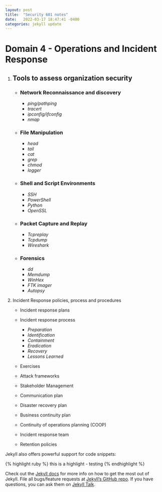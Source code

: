 ```yaml
---
layout: post
title:  "Security 601 notes"
date:   2022-03-17 18:47:41 -0400
categories: jekyll update
---
```

# Domain 4 - Operations and Incident Response

1. ## Tools to assess organization security 

    * ### Network Reconnaissance and discovery 
        - _ping/pathping_
        - _tracert_
        - _ipconfig/ifconfig_
        - _nmap_

    * ### File Manipulation 
        - _head_
        - _tail_ 
        - _cat_
        - _grep_
        - _chmod_
        - _logger_

    * ### Shell and Script Environments
        - _SSH_
        - _PowerShell_
        - _Python_
        - _OpenSSL_
    
    * ### Packet Capture and Replay
        - _Tcpreplay_
        - _Tcpdump_
        - _Wireshark_ 
    
    * ### Forensics 
        - _dd_
        - _Memdump_
        - _WinHex_
        - _FTK imager_
        - _Autopsy_

2. Incident Response policies, process and procedures

    * Incident response plans 
    * Incident response process
        - _Preparation_ 
        - _Identification_
        - _Containment_
        - _Eradication_
        - _Recovery_
        - _Lessons Learned_

    * Exercises 
    * Attack frameworks 
    * Stakeholder Management 
    * Communication plan 
    * Disaster recovery plan 
    * Business continuity plan 
    * Continuity of operations planning (COOP)
    * Incident response team 
    * Retention policies


Jekyll also offers powerful support for code snippets:

{% highlight ruby %}
this is a highlight - testing
{% endhighlight %}

Check out the [Jekyll docs][jekyll-docs] for more info on how to get the most out of Jekyll. File all bugs/feature requests at [Jekyll’s GitHub repo][jekyll-gh]. If you have questions, you can ask them on [Jekyll Talk][jekyll-talk].

[jekyll-docs]: https://jekyllrb.com/docs/home
[jekyll-gh]:   https://github.com/jekyll/jekyll
[jekyll-talk]: https://talk.jekyllrb.com/
